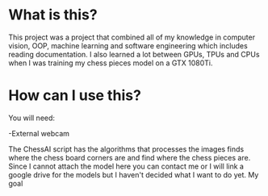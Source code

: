 # What is this?
This project was a project that combined all of my knowledge in computer vision, OOP, machine learning and software engineering which includes reading documentation. I also learned a lot between GPUs, TPUs and CPUs when I was training my chess pieces model on a GTX 1080Ti.

# How can I use this?
You will need:

-External webcam

The ChessAI script has the algorithms that processes the images finds where the chess board corners are and find where the chess pieces are. Since I cannot attach the model here you can contact me or I will link a google drive for the models but I haven't decided what I want to do yet. My goal 
